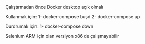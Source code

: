 Çalıştırmadan önce Docker desktop açık olmalı

Kullanmak için:
1- docker-compose buşd
2- docker-compose up

Durdrumak için:
1- docker-compose down

Selenium ARM için olan versiyon x86 de çalışmayabilir

